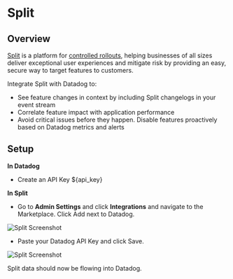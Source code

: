 # Split

## Overview

[Split](http://www.split.io) is a platform for [controlled rollouts](http://www.split.io/articles/controlled-rollout), helping businesses of all sizes deliver exceptional user experiences and mitigate risk by providing an easy, secure way to target features to customers.

Integrate Split with Datadog to:

 * See feature changes in context by including Split changelogs in your event stream
 * Correlate feature impact with application performance
 * Avoid critical issues before they happen. Disable features proactively based on Datadog metrics and alerts

## Setup

**In Datadog**

 * Create an API Key <span class="hidden-api-key">${api_key}</span>

**In Split**

 * Go to **Admin Settings** and click **Integrations** and navigate to the Marketplace. Click Add next to Datadog.<br/>

![Split Screenshot](https://raw.githubusercontent.com/DataDog/integrations-extras/ilan/split-integration/split/images/in-split.png)

 * Paste your Datadog API Key and click Save.

![Split Screenshot](https://raw.githubusercontent.com/DataDog/integrations-extras/ilan/split-integration/split/images/integrations-datadog.png)

Split data should now be flowing into Datadog.
